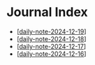 # Journal Index

- [[daily-note-2024-12-19]]
- [[daily-note-2024-12-18]]
- [[daily-note-2024-12-17]]
- [[daily-note-2024-12-16]]

[//begin]: # "Autogenerated link references for markdown compatibility"
[daily-note-2024-12-19]: daily-note-2024-12-19.md "Journal Entry, Thursday, December 19, 2024"
[daily-note-2024-12-18]: daily-note-2024-12-18.md "Journal Entry, Wednesday, December 18, 2024"
[daily-note-2024-12-17]: daily-note-2024-12-17.md "Journal Entry, Tuesday, December 17, 2024"
[daily-note-2024-12-16]: daily-note-2024-12-16.md "Journal Entry, Monday, December 16, 2024"
[//end]: # "Autogenerated link references"
